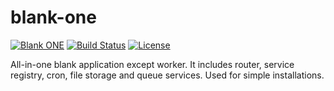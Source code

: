 # blank-one

[![Blank ONE](https://img.shields.io/badge/blank-one-orange.svg)](https://github.com/getblank/blank-one)
[![Build Status](https://travis-ci.org/getblank/blank-one.svg?branch=master)](https://travis-ci.org/getblank/blank-one)
[![License](https://img.shields.io/badge/license-GPL%20v3-blue.svg)](https://github.com/getblank/blank-one/blob/master/LICENSE)

All-in-one blank application except worker. It includes router, service registry, cron, file storage and queue services.
Used for simple installations.
